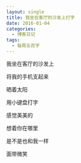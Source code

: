 ```yaml
---
layout: single
title: 我坐在客厅的沙发上打字
date: 2016-01-04
categories:
  - 博客日记
tags:
  - 每周五百字
--- 
```

我坐在客厅的沙发上

将我的手机支起来

晒着太阳

用小键盘打字

感觉美美的

想着你在哪里

是不是也和我一样

面带微笑